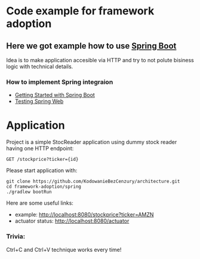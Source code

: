 # Code example for framework adoption
## Here we got example how to use [Spring Boot](https://docs.spring.io/spring-boot/docs/current/reference/html/) 

Idea is to make application accesible via HTTP and try to not polute bisiness logic with technical details.
### How to implement Spring integraion
* [Getting Started with Spring Boot](https://spring.io/guides/gs/spring-boot/)
* [Testing Spring Web](https://spring.io/guides/gs/testing-web/)

# Application 

Project is a simple StocReader application using dummy stock reader having one HTTP endpoint:

```
GET /stockprice?ticker={id}
```
Please start application with:
```
git clone https://github.com/KodowanieBezCenzury/architecture.git
cd framework-adoption/spring
./gradlew bootRun
```

Here are some useful links:
* example: [http://localhost:8080/stockprice?ticker=AMZN](http://localhost:8080/stockprice?ticker=AMZN)
* actuator status: [http://localhost:8080/actuator](http://localhost:8080/actuator)

### Trivia:
Ctrl+C and Ctrl+V technique works every time!